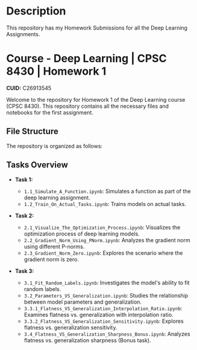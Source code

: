 # Description
This repository has my Homework Submissions for all the Deep Learning Assignments.

# Course - Deep Learning | CPSC 8430 | Homework 1

**CUID:** C26913545

Welcome to the repository for Homework 1 of the Deep Learning course (CPSC 8430). This repository contains all the necessary files and notebooks for the first assignment.

## File Structure

The repository is organized as follows:

## Tasks Overview

- **Task 1:**
  - `1.1_Simulate_A_Function.ipynb`: Simulates a function as part of the deep learning assignment.
  - `1.2_Train_On_Actual_Tasks.ipynb`: Trains models on actual tasks.

- **Task 2:**
  - `2.1_Visualize_The_Optimization_Process.ipynb`: Visualizes the optimization process of deep learning models.
  - `2.2_Gradient_Norm_Using_PNorm.ipynb`: Analyzes the gradient norm using different P-norms.
  - `2.3_Gradient_Norm_Zero.ipynb`: Explores the scenario where the gradient norm is zero.

- **Task 3:**
  - `3.1_Fit_Random_Labels.ipynb`: Investigates the model's ability to fit random labels.
  - `3.2_Parameters_VS_Generalization.ipynb`: Studies the relationship between model parameters and generalization.
  - `3.3.1_Flatness_VS_Generalization_Interpolation_Ratio.ipynb`: Examines flatness vs. generalization with interpolation ratio.
  - `3.3.2_Flatness_VS_Generalization_Sensitivity.ipynb`: Explores flatness vs. generalization sensitivity.
  - `3.4_Flatness_VS_Generalization_Sharpness_Bonus.ipynb`: Analyzes flatness vs. generalization sharpness (Bonus task).
 




